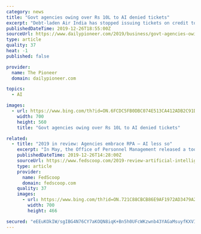 ```yaml
---
category: news
title: "Govt agencies owing over Rs 10L to AI denied tickets"
excerpt: "Debt-laden Air India has stopped issuing tickets on credit to officials of various Government agencies such as the CBI and the Enforcement Directorate, which owe it more than Rs 10 lakh each, a senior official of the national carrier said on Thursday. While disinvestment-bound Air India's net loss in 2018-19 was around Rs 8,556 crore, its ..."
publishedDateTime: 2019-12-26T18:55:00Z
sourceUrl: https://www.dailypioneer.com/2019/business/govt-agencies-owing-over-rs-10l-to-ai-denied-tickets.html
type: article
quality: 37
heat: -1
published: false

provider:
  name: The Pioneer
  domain: dailypioneer.com

topics:
  - AI

images:
  - url: https://www.bing.com/th?id=ON.6FCDC5FB0DBC074E513CA412ADB2C91D
    width: 700
    height: 560
    title: "Govt agencies owing over Rs 10L to AI denied tickets"

related:
  - title: "2019 in review: Agencies embrace RPA — AI less so"
    excerpt: "In May, the Office of Personnel Management released a toolset for handling RPA and AI’s effect on the federal workforce, focusing on how employees might be redeployed or reskilled to meet mission-critical needs. As of July, Deloitte estimated there were more than 1,000 bots across the government but found agencies weren’t rushing to ..."
    publishedDateTime: 2019-12-26T14:28:00Z
    sourceUrl: https://www.fedscoop.com/2019-review-artificial-intelligence-robotic-process-automation/
    type: article
    provider:
      name: FedScoop
      domain: fedscoop.com
    quality: 37
    images:
      - url: https://www.bing.com/th?id=ON.721C88CBCB86E9AF1972AD3479A2AAEB
        width: 700
        height: 466

secured: "eEEuKOkIW/sgIBG4N76CY7aKOQN8iqK+Bn5h0UFcWKzwnb43YAGaMsuyfKXVITuloxlaXYjgPcDKxhMU25WJiyZBtTOA82t+sEQt2IGHbR0NaMAeylWmOUpSMCPD8gfm8ZWy2DKGitmAKQxvcsdpKYcnx7PEkSD/u5TGRoVRb4GwEjNj2+6XZicqalUg9FgECFx2+1B67L5CZfpgdRiZY+3cKTC9IxqdyU/pjNcEpvQPl0LStZ1tg4cNRXjyHhyexragjgPUIq7s0jUmCOx6qw==;yQRBuXHQdu5myjOQgBi9bQ=="
---
```


